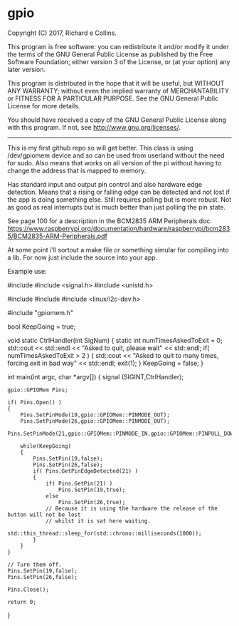 # gpio
Copyright (C) 2017, Richard e Collins.

This program is free software: you can redistribute it and/or modify
it under the terms of the GNU General Public License as published by
the Free Software Foundation; either version 3 of the License, or
(at your option) any later version.

This program is distributed in the hope that it will be useful,
but WITHOUT ANY WARRANTY; without even the implied warranty of
MERCHANTABILITY or FITNESS FOR A PARTICULAR PURPOSE.  See the
GNU General Public License for more details.

You should have received a copy of the GNU General Public License
along with this program.  If not, see <http://www.gnu.org/licenses/>.

-----------------

This is my first github repo so will get better. 
This class is using /dev/gpiomem device and so can be used from userland without the need for sudo.
Also means that works on all version of the pi without having to change the address that is mapped to memory.

Has standard input and output pin control and also hardware edge detection. Means that a rising or falling edge
can be detected and not lost if the app is doing something else. Still requires polling but is more robust.
Not as good as real interrupts but is much better than just polling the pin state.

See page 100 for a description in the BCM2835 ARM Peripherals doc.
https://www.raspberrypi.org/documentation/hardware/raspberrypi/bcm2835/BCM2835-ARM-Peripherals.pdf

At some point i'll sortout a make file or something simular for compiling into a lib. For now just include the source into your app.

Example use:

#include <iostream>
#include <signal.h>
#include <unistd.h>

#include <chrono>
#include <thread>
#include <linux/i2c-dev.h>

#include "gpiomem.h"


bool KeepGoing = true;

void static CtrlHandler(int SigNum)
{
	static int numTimesAskedToExit = 0;
	std::cout << std::endl << "Asked to quit, please wait" << std::endl;
	if( numTimesAskedToExit > 2 )
	{
		std::cout << "Asked to quit to many times, forcing exit in bad way" << std::endl;
		exit(1);
	}
	KeepGoing = false;
}

int main(int argc, char *argv[])
{
	signal (SIGINT,CtrlHandler);

	gpio::GPIOMem Pins;

	if( Pins.Open() )
	{
		Pins.SetPinMode(19,gpio::GPIOMem::PINMODE_OUT);
		Pins.SetPinMode(26,gpio::GPIOMem::PINMODE_OUT);
		Pins.SetPinMode(21,gpio::GPIOMem::PINMODE_IN,gpio::GPIOMem::PINPULL_DOWN,gpio::GPIOMem::PINPULL_BOTH);

		while(KeepGoing)
		{
			Pins.SetPin(19,false);
			Pins.SetPin(26,false);
			if( Pins.GetPinEdgeDetected(21) )
			{
				if( Pins.GetPin(21) )
					Pins.SetPin(19,true);
				else
					Pins.SetPin(26,true);
				// Because it is using the hardware the release of the button will not be lost
				// whilst it is sat here waiting.
				std::this_thread::sleep_for(std::chrono::milliseconds(1000));
			}
		}
	}

	// Turn them off.
	Pins.SetPin(19,false);
	Pins.SetPin(26,false);

	Pins.Close();

	return 0;
}

